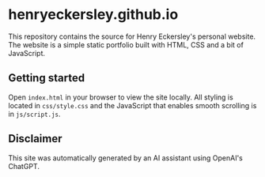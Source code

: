 # henryeckersley.github.io

This repository contains the source for Henry Eckersley's personal website. The website is a simple static portfolio built with HTML, CSS and a bit of JavaScript.

## Getting started

Open `index.html` in your browser to view the site locally. All styling is located in `css/style.css` and the JavaScript that enables smooth scrolling is in `js/script.js`.

## Disclaimer

This site was automatically generated by an AI assistant using OpenAI's ChatGPT.
